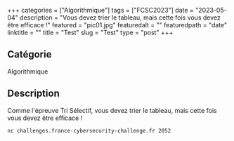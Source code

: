 +++
categories = ["Algorithmique"]
tags = ["FCSC2023"]
date = "2023-05-04"
description = "Vous devez trier le tableau, mais cette fois vous devez être efficace !"
featured = "pic01.jpg"
featuredalt = ""
featuredpath = "date"
linktitle = ""
title = "Test"
slug = "Test"
type = "post"
+++

## Catégorie 

Algorithmique

## Description 

Comme l'épreuve Tri Sélectif, vous devez trier le tableau, mais cette fois vous devez être efficace !

`nc challenges.france-cybersecurity-challenge.fr 2052`